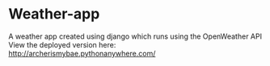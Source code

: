 # Weather-app
A weather app created using django which runs using the OpenWeather API
View the deployed version here:
http://archerismybae.pythonanywhere.com/
